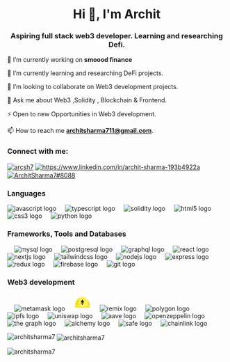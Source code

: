 <h1 align="center">Hi 👋, I'm Archit</h1>
<h3 align="center">Aspiring full stack web3 developer. Learning and researching Defi.</h3>

🔭 I’m currently working on **smoood finance**

🌱 I’m currently learning and researching DeFi projects.

👯 I’m looking to collaborate on Web3 development projects.

💬 Ask me about Web3 ,Solidity , Blockchain & Frontend.

⚡ Open to new Opportunities in Web3 development.

📫 How to reach me **architsharma711@gmail.com**.

<h3 align="left">Connect with me:</h3>
<p align="left">
<a href="https://twitter.com/arcsh7" target="blank"><img align="center" src="https://raw.githubusercontent.com/rahuldkjain/github-profile-readme-generator/master/src/images/icons/Social/twitter.svg" alt="arcsh7" height="30" width="40" /></a>
<a href="https://www.linkedin.com/in/archit-sharma-193b4922a" target="blank"><img align="center" src="https://raw.githubusercontent.com/rahuldkjain/github-profile-readme-generator/master/src/images/icons/Social/linked-in-alt.svg" alt="https://www.linkedin.com/in/archit-sharma-193b4922a" height="30" width="40" /></a>
<a href="https://discord.gg/ArchitSharma7#8088" target="blank"><img align="center" src="https://raw.githubusercontent.com/rahuldkjain/github-profile-readme-generator/master/src/images/icons/Social/discord.svg" alt="ArchitSharma7#8088" height="30" width="40" /></a>
</p>

<h3 align="left">Languages</h3>
<div align="left">
  <img src="https://cdn.jsdelivr.net/gh/devicons/devicon/icons/javascript/javascript-original.svg" height="40" alt="javascript logo"  />
  <img width="12" />
  <img src="https://cdn.jsdelivr.net/gh/devicons/devicon/icons/typescript/typescript-original.svg" height="40" alt="typescript logo"  />
  <img width="12" />
 <img src="https://skillicons.dev/icons?i=solidity" height="30" alt="solidity logo"  />
  <img width="12" />
  <img src="https://cdn.jsdelivr.net/gh/devicons/devicon/icons/html5/html5-original.svg" height="40" alt="html5 logo"  />
  <img width="12" />
  <img src="https://cdn.jsdelivr.net/gh/devicons/devicon/icons/css3/css3-original.svg" height="40" alt="css3 logo"  />
  <img width="12" />
  <img src="https://cdn.jsdelivr.net/gh/devicons/devicon/icons/python/python-original.svg" height="40" alt="python logo"  />
  <img width="12" />
</div>
</hr>
<h3 align="left">Frameworks, Tools and Databases</h3>
<div align="left">
 <img width="12" />
  <img src="https://cdn.jsdelivr.net/gh/devicons/devicon/icons/mysql/mysql-original.svg" height="40" alt="mysql logo"  />
  <img width="12" />
  <img src="https://cdn.jsdelivr.net/gh/devicons/devicon/icons/postgresql/postgresql-original.svg" height="40" alt="postgresql logo"  />
  <img width="12" />
  <img src="https://cdn.jsdelivr.net/gh/devicons/devicon/icons/graphql/graphql-plain.svg" height="40" alt="graphql logo"  />
  <img width="12" />
  <img src="https://cdn.jsdelivr.net/gh/devicons/devicon/icons/react/react-original.svg" height="40" alt="react logo"  />
  <img width="12" />
  <img src="https://cdn.jsdelivr.net/gh/devicons/devicon/icons/nextjs/nextjs-original.svg" height="40" alt="nextjs logo"  />
  <img width="12" />
  <img src="https://cdn.jsdelivr.net/gh/devicons/devicon/icons/tailwindcss/tailwindcss-original-wordmark.svg" height="40" alt="tailwindcss logo"  />
  <img width="12" />
  <img src="https://cdn.jsdelivr.net/gh/devicons/devicon/icons/nodejs/nodejs-original.svg" height="40" alt="nodejs logo"  />
  <img width="12" />
  <img src="https://cdn.jsdelivr.net/gh/devicons/devicon/icons/express/express-original.svg" height="40" alt="express logo"  />
    <img width="12" />
  <img src="https://cdn.simpleicons.org/redux/764ABC" height="40" alt="redux logo"  />
  <img width="12" />
  <img src="https://skillicons.dev/icons?i=firebase" height="40" alt="firebase logo"  />
   <img width="12" />
  <img src="https://git-scm.com/images/logos/downloads/Git-Icon-1788C.png" height="40" alt="git logo"  />
</div>
</hr>
<h3 align="left">Web3 development</h3>
<div align="left">
      <img width="12" />
  <img src="https://upload.wikimedia.org/wikipedia/commons/thumb/3/36/MetaMask_Fox.svg/2048px-MetaMask_Fox.svg.png" height="40" alt="metamask logo"  />
    <img width="12" />
  <img src="https://raw.githubusercontent.com/menezesphill/application_utils/main/hardhaticon.png" height="40" alt="hardhat logo"  />
    <img width="12" />
  <img src="https://metaschool.so/articles/wp-content/uploads/2022/03/Frame-72.png" height="40" alt="remix logo"  />
  <img width="12" />
  <img src="https://cdn.jsdelivr.net/gh/devicons/devicon/icons/polygon/polygon-original.svg" height="40" alt="polygon logo"  />
  <img width="12" />
  <img src="https://skillicons.dev/icons?i=ipfs" height="40" alt="ipfs logo"  />
 <img width="12" />
  <img src="https://upload.wikimedia.org/wikipedia/commons/thumb/e/e7/Uniswap_Logo.svg/1026px-Uniswap_Logo.svg.png" height="40" alt="uniswap logo"  />
  <img width="12" />
  <img src="https://cryptologos.cc/logos/aave-aave-logo.png" height="40" alt="aave logo"  />
  <img width="12" />
  <img src="https://images.crunchbase.com/image/upload/c_lpad,f_auto,q_auto:eco,dpr_1/ouqqzdamq3iif9kidlzj" height="40" alt="openzeppelin logo"  />
  <img width="12" />
  <img src="https://altcoinsbox.com/wp-content/uploads/2023/03/the-graph-logo.png" height="40" alt="the graph logo"  />
  <img width="12" />
  <img src="https://logowik.com/content/uploads/images/alchemy2038.jpg" height="40" alt="alchemy logo"  />
  <img width="12" />
  <img src="https://uploads-ssl.webflow.com/625d2b10323b615e0df77d4b/63d165be199c25609fd98252_gnosis-safe.a51f5e0b85619b2551388db8e3dfd133601d106e04054358019f52c717558de6.jpg" height="40" alt="safe logo"  />
  <img width="12" />
  <img src="https://cryptologos.cc/logos/chainlink-link-logo.png" height="40" alt="chainlink logo"  />
</div>
</hr>
</hr>
</hr>
<p><img align="left" src="https://github-readme-stats.vercel.app/api/top-langs?username=architsharma7&show_icons=true&locale=en&layout=compact" alt="architsharma7" /></p>

<p>&nbsp;<img align="center" src="https://github-readme-stats.vercel.app/api?username=architsharma7&show_icons=true&locale=en" alt="architsharma7" /></p>

<p><img align="center" src="https://github-readme-streak-stats.herokuapp.com/?user=architsharma7&" alt="architsharma7" /></p>



